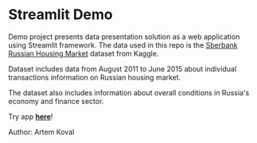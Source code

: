 # Streamlit Demo

Demo project presents data presentation solution as a web application using Streamlit framework. The data used in this repo is the [Sberbank Russian Housing Market](https://www.kaggle.com/competitions/sberbank-russian-housing-market) dataset from Kaggle.

Dataset includes data from August 2011 to June 2015 about individual transactions information on Russian housing market.

The dataset also includes information about overall conditions in Russia's economy and finance sector.

Try app [**here**](https://moscow-housing.streamlit.app/)!

Author: Artem Koval